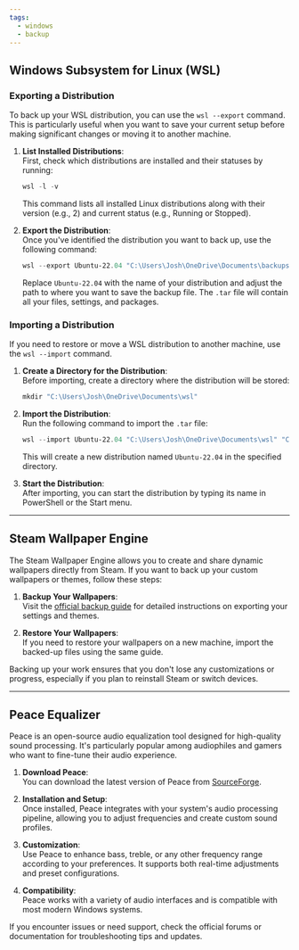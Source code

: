 ```yaml
---
tags:
  - windows
  - backup
---
```


## Windows Subsystem for Linux (WSL)

### Exporting a Distribution

To back up your WSL distribution, you can use the `wsl --export` command. This is particularly useful when you want to save your current setup before making significant changes or moving it to another machine.

1. **List Installed Distributions**:  
   First, check which distributions are installed and their statuses by running:
   ```powershell
   wsl -l -v
   ```
   This command lists all installed Linux distributions along with their version (e.g., 2) and current status (e.g., Running or Stopped).

2. **Export the Distribution**:  
   Once you've identified the distribution you want to back up, use the following command:
   ```powershell
   wsl --export Ubuntu-22.04 "C:\Users\Josh\OneDrive\Documents\backups\2025 PC\Ubuntu-22.04.tar"
   ```
   Replace `Ubuntu-22.04` with the name of your distribution and adjust the path to where you want to save the backup file. The `.tar` file will contain all your files, settings, and packages.

### Importing a Distribution

If you need to restore or move a WSL distribution to another machine, use the `wsl --import` command.

1. **Create a Directory for the Distribution**:  
   Before importing, create a directory where the distribution will be stored:
   ```powershell
   mkdir "C:\Users\Josh\OneDrive\Documents\wsl"
   ```

2. **Import the Distribution**:  
   Run the following command to import the `.tar` file:
   ```powershell
   wsl --import Ubuntu-22.04 "C:\Users\Josh\OneDrive\Documents\wsl" "C:\Users\Josh\OneDrive\Documents\backups\2025 PC\Ubuntu-22.04.tar"
   ```
   This will create a new distribution named `Ubuntu-22.04` in the specified directory.

3. **Start the Distribution**:  
   After importing, you can start the distribution by typing its name in PowerShell or the Start menu.

---

## Steam Wallpaper Engine

The Steam Wallpaper Engine allows you to create and share dynamic wallpapers directly from Steam. If you want to back up your custom wallpapers or themes, follow these steps:

1. **Backup Your Wallpapers**:  
   Visit the [official backup guide](https://help.wallpaperengine.io/en/steam/backup.html) for detailed instructions on exporting your settings and themes.

2. **Restore Your Wallpapers**:  
   If you need to restore your wallpapers on a new machine, import the backed-up files using the same guide.

Backing up your work ensures that you don't lose any customizations or progress, especially if you plan to reinstall Steam or switch devices.

---

## Peace Equalizer

Peace is an open-source audio equalization tool designed for high-quality sound processing. It's particularly popular among audiophiles and gamers who want to fine-tune their audio experience.

1. **Download Peace**:  
   You can download the latest version of Peace from [SourceForge](https://sourceforge.net/projects/peace-equalizer-apo-extension/files/latest/download).

2. **Installation and Setup**:  
   Once installed, Peace integrates with your system's audio processing pipeline, allowing you to adjust frequencies and create custom sound profiles.

3. **Customization**:  
   Use Peace to enhance bass, treble, or any other frequency range according to your preferences. It supports both real-time adjustments and preset configurations.

4. **Compatibility**:  
   Peace works with a variety of audio interfaces and is compatible with most modern Windows systems.

If you encounter issues or need support, check the official forums or documentation for troubleshooting tips and updates.

